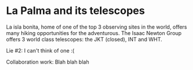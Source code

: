La Palma and its telescopes
===========================

La isla bonita, home of one of the top 3 observing sites in the world, offers many hiking opportunities for the adventurous.
The Isaac Newton Group offers 3 world class telescopes: the JKT (closed), INT and WHT.

Lie #2: I can't think of one :(

Collaboration work: Blah blah blah